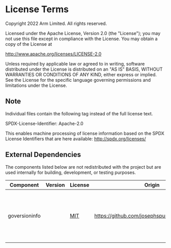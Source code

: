 # License Terms

Copyright 2022 Arm Limited. All rights reserved.

Licensed under the Apache License, Version 2.0 (the "License");
you may not use this file except in compliance with the License.
You may obtain a copy of the License at

   http://www.apache.org/licenses/LICENSE-2.0

Unless required by applicable law or agreed to in writing, software
distributed under the License is distributed on an "AS IS" BASIS,
WITHOUT WARRANTIES OR CONDITIONS OF ANY KIND, either express or implied.
See the License for the specific language governing permissions and
limitations under the License.

## Note

Individual files contain the following tag instead of the full license text.

SPDX-License-Identifier: Apache-2.0

This enables machine processing of license information based on the SPDX License Identifiers that are here available: http://spdx.org/licenses/

## External Dependencies

The components listed below are not redistributed with the project but are used internally for building, development, or testing purposes.

| Component | Version | License | Origin | Usage |
| --------- | ------- | ------- | ------ | ----- |
|goversioninfo||[MIT](https://opensource.org/licenses/MIT)|https://github.com/josephspurrier/goversioninfo| Used in [eventlist](./tools/eventlist) to generate MS Windows version info |

